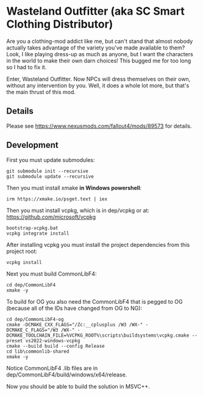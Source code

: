 # Wasteland Outfitter (aka SC Smart Clothing Distributor)

Are you a clothing-mod addict like me, but can't stand that almost nobody actually takes advantage of the variety you've made available to them? Look, I like playing dress-up as much as anyone, but I want the characters in the world to make their own darn choices! This bugged me for too long so I had to fix it.

Enter, Wasteland Outfitter. Now NPCs will dress themselves on their own, without any intervention by you. Well, it does a whole lot more, but that's the main thrust of this mod.


## Details

Please see https://www.nexusmods.com/fallout4/mods/89573 for details.


## Development

First you must update submodules:

    git submodule init --recursive
    git submodule update --recursive

Then you must install xmake **in Windows powershell**:

    irm https://xmake.io/psget.text | iex

Then you must install vcpkg, which is in dep/vcpkg or at: https://github.com/microsoft/vcpkg

    bootstrap-vcpkg.bat
    vcpkg integrate install

After installing vcpkg you must install the project dependencies from this project root:

    vcpkg install

Next you must build CommonLibF4:

    cd dep/CommonLibF4
    xmake -y

To build for OG you also need the CommonLibF4 that is pegged to OG (because
all of the IDs have changed from OG to NG):

    cd dep/CommonLibF4-og
    cmake -DCMAKE_CXX_FLAGS="/Zc:__cplusplus /W3 /WX-" -DCMAKE_C_FLAGS="/W3 /WX-" -DCMAKE_TOOLCHAIN_FILE=%VCPKG_ROOT%\scripts\buildsystems\vcpkg.cmake --preset vs2022-windows-vcpkg
    cmake --build build --config Release
    cd lib\commonlib-shared
    xmake -y


Notice CommonLibF4 .lib files are in dep/CommonLibF4/build/windows/x64/release.

Now you should be able to build the solution in MSVC++.
